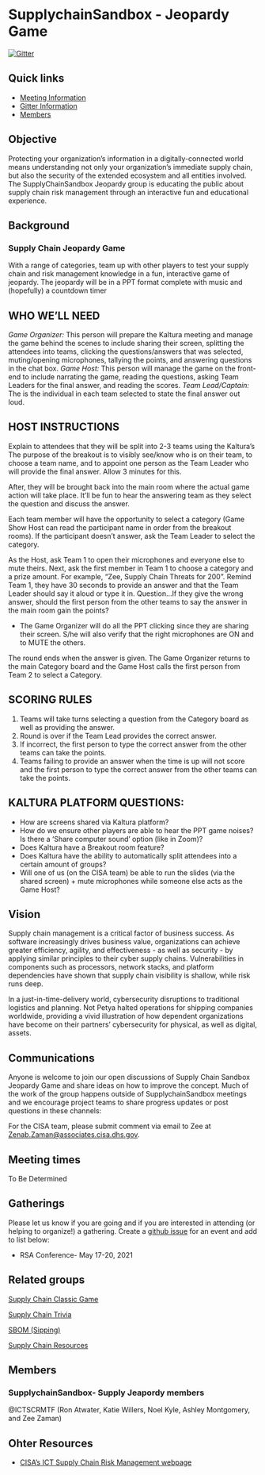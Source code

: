 # SupplychainSandbox - Jeopardy Game

[![Gitter](https://badges.gitter.im/SupplyChainSandbox/SupplychainSandbox-BlockGame.svg)](https://gitter.im/SupplyChainSandbox/SupplychainSandbox-BlockGame?utm_source=badge&utm_medium=badge&utm_campaign=pr-badge)


## Quick links

- [Meeting Information](#meeting-times)
- [Gitter Information](#communications)
- [Members](#members)

## Objective

Protecting your organization’s information in a digitally-connected world means understanding not only your organization’s immediate supply chain, but also the security of the extended ecosystem and all entities involved. The SupplyChainSandbox Jeopardy group is educating the public about supply chain risk management through an interactive fun and educational experience.

## Background

### Supply Chain Jeopardy Game 
With a range of categories, team up with other players to test your supply chain and risk management knowledge in a fun, interactive game of jeopardy.
The jeopardy will be in a PPT format complete with music and (hopefully) a countdown timer


## WHO WE’LL NEED
*Game Organizer:* This person will prepare the Kaltura meeting and manage the game behind the scenes to include sharing their screen, splitting the attendees into teams, clicking the questions/answers that was selected, muting/opening microphones, tallying the points, and answering questions in the chat box. 
*Game Host:* This person will manage the game on the front-end to include narrating the game, reading the questions, asking Team Leaders for the final answer, and reading the scores. 
*Team Lead/Captain:* The is the individual in each team selected to state the final answer out loud. 

## HOST INSTRUCTIONS
Explain to attendees that they will be split into 2-3 teams using the Kaltura’s The purpose of the breakout is to visibly see/know who is on their team, to choose a team name, and to appoint one person as the Team Leader who will provide the final answer. Allow 3 minutes for this. 

After, they will be brought back into the main room where the actual game action will take place. It’ll be fun to hear the answering team as they select the question and discuss the answer.

Each team member will have the opportunity to select a category (Game Show Host can read the participant name in order from the breakout rooms). If the participant doesn’t answer, ask the Team Leader to select the category. 

As the Host, ask Team 1 to open their microphones and everyone else to mute theirs. Next, ask the first member in Team 1 to choose a category and a prize amount. For example, “Zee, Supply Chain Threats for 200”. Remind Team 1, they have 30 seconds to provide an answer and that the Team Leader should say it aloud or type it in.
Question…If they give the wrong answer, should the first person from the other teams to say the answer in the main room gain the points? 
- The Game Organizer will do all the PPT clicking since they are sharing their screen. S/he will also verify that the right microphones are ON and to MUTE the others. 

The round ends when the answer is given. The Game Organizer returns to the main Category board and the Game Host calls the first person from Team 2 to select a Category.


## SCORING RULES
1. Teams will take turns selecting a question from the Category board as well as providing the answer. 
  1. Round is over if the Team Lead provides the correct answer. 
  1. If incorrect, the first person to type the correct answer from the other teams can take the points.
  1. Teams failing to provide an answer when the time is up will not score and the first person to type the correct answer from the other teams can take the points.

## KALTURA PLATFORM QUESTIONS:
- How are screens shared via Kaltura platform?
- How do we ensure other players are able to hear the PPT game noises? Is there a ‘Share computer sound’ option (like in Zoom)?
- Does Kaltura have a Breakout room feature?
- Does Kaltura have the ability to automatically split attendees into a certain amount of groups?
- Will one of us (on the CISA team) be able to run the slides (via the shared screen) + mute microphones while someone else acts as the Game Host?


## Vision

Supply chain management is a critical factor of business success. As software increasingly drives business value, organizations can achieve greater efficiency, agility, and effectiveness - as well as security - by applying similar principles to their cyber supply chains. Vulnerabilities in components such as processors, network stacks, and platform dependencies have shown that supply chain visibility is shallow, while risk runs deep.

In a just-in-time-delivery world, cybersecurity disruptions to traditional logistics and planning. Not Petya halted operations for shipping companies worldwide, providing a vivid illustration of how dependent organizations have become on their partners’ cybersecurity for physical, as well as digital, assets.


## Communications

Anyone is welcome to join our open discussions of Supply Chain Sandbox Jeopardy Game and share ideas on how to improve the concept. Much of the work of the group happens outside of SupplychainSandbox meetings and we encourage project teams to share progress updates or post questions in these channels:

For the CISA team, please submit comment via email to Zee at Zenab.Zaman@associates.cisa.dhs.gov.



## Meeting times

To Be Determined

## Gatherings

Please let us know if you are going and if you are interested in attending (or helping to organize!) a gathering. Create a [github issue](https://github.com/SupplyChainSandbox/supplychaingame/issues/new) for an event and add to list below:

* RSA Conference- May 17-20, 2021 


## Related groups

[Supply Chain Classic Game](https://github.com/SupplyChainSandbox/classicgame)

[Supply Chain Trivia](https://github.com/SupplyChainSandbox/trivia)

[SBOM (Sipping)](https://github.com/SupplyChainSandbox/sipping)

[Supply Chain Resources](https://github.com/SupplyChainSandbox/resources)



## Members

### SupplychainSandbox- Supply Jeapordy members



@ICTSCRMTF (Ron Atwater, Katie Willers, Noel Kyle, Ashley Montgomery, and Zee Zaman)

## Ohter Resources
* [CISA’s ICT Supply Chain Risk Management webpage](https://www.cisa.gov/supply-chain)

